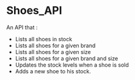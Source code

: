 # Shoes_API
An API that :
* Lists all shoes in stock
* Lists all shoes for a given brand
* Lists all shoes for a given size
* Lists all shoes for a given brand and size
* Updates the stock levels when a shoe is sold
* Adds a new shoe to his stock.

